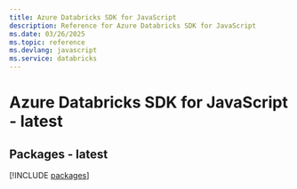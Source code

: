 ```yaml
---
title: Azure Databricks SDK for JavaScript
description: Reference for Azure Databricks SDK for JavaScript
ms.date: 03/26/2025
ms.topic: reference
ms.devlang: javascript
ms.service: databricks
---
```

# Azure Databricks SDK for JavaScript - latest
## Packages - latest
[!INCLUDE [packages](databricks-index.md)]